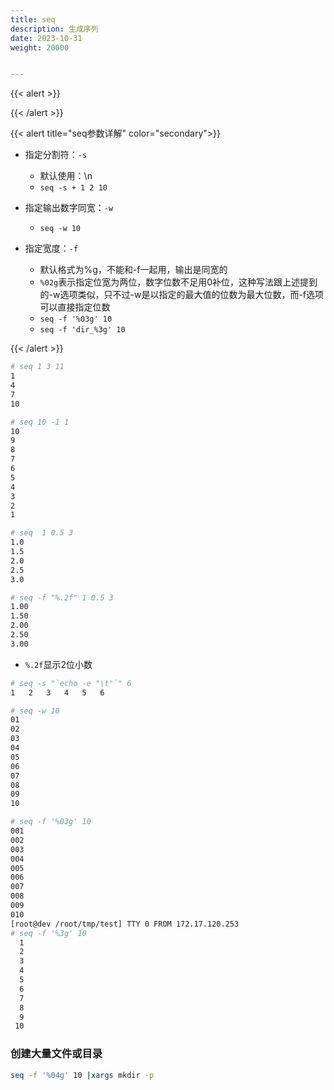 ```yaml
---
title: seq
description: 生成序列
date: 2023-10-31
weight: 20000


---
```

<style>
th, td {
  border: 1px solid rgb(190, 190, 190);
}
</style>
{{< alert >}}


{{< /alert >}}



{{< alert title="seq参数详解" color="secondary">}}

- 指定分割符：`-s`
  - 默认使用：\n
  - `seq -s + 1 2 10`

- 指定输出数字同宽：`-w`
  - `seq -w 10`
- 指定宽度：`-f`
  - 默认格式为%g，不能和-f一起用，输出是同宽的
  - `%02g`表示指定位宽为两位，数字位数不足用0补位，这种写法跟上述提到的-w选项类似，只不过-w是以指定的最大值的位数为最大位数，而-f选项可以直接指定位数
  - `seq -f '%03g' 10`
  - `seq -f 'dir_%3g' 10`

{{< /alert >}}





```bash
# seq 1 3 11
1
4
7
10

# seq 10 -1 1
10
9
8
7
6
5
4
3
2
1

# seq  1 0.5 3
1.0
1.5
2.0
2.5
3.0

# seq -f "%.2f" 1 0.5 3
1.00
1.50
2.00
2.50
3.00

```
- `%.2f`显示2位小数



```bash
# seq -s "`echo -e "\t"`" 6
1	2	3	4	5	6


```


```bash
# seq -w 10
01
02
03
04
05
06
07
08
09
10

```




```bash
# seq -f '%03g' 10
001
002
003
004
005
006
007
008
009
010
[root@dev /root/tmp/test] TTY 0 FROM 172.17.120.253
# seq -f '%3g' 10
  1
  2
  3
  4
  5
  6
  7
  8
  9
 10

```



### 创建大量文件或目录

```bash
seq -f '%04g' 10 |xargs mkdir -p
```









